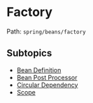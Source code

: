 # Factory

Path: `spring/beans/factory`

## Subtopics
- [Bean Definition](./bean_definition/README.md)
- [Bean Post Processor](./bean_post_processor/README.md)
- [Circular Dependency](./circular_dependency/README.md)
- [Scope](./scope/README.md)

